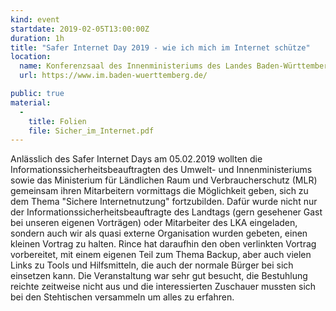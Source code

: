 ```yaml
---
kind: event
startdate: 2019-02-05T13:00:00Z
duration: 1h
title: "Safer Internet Day 2019 - wie ich mich im Internet schütze"
location:
  name: Konferenzsaal des Innenministeriums des Landes Baden-Württemberg
  url: https://www.im.baden-wuerttemberg.de/

public: true
material:
  -
    title: Folien
    file: Sicher_im_Internet.pdf
---
```

Anlässlich des Safer Internet Days am 05.02.2019 wollten die Informationssicherheitsbeauftragten des Umwelt- und Innenministeriums
sowie das Ministerium für Ländlichen Raum und Verbraucherschutz (MLR) gemeinsam ihren Mitarbeitern vormittags die Möglichkeit geben,
sich zu dem Thema "Sichere Internetnutzung" fortzubilden. Dafür wurde nicht nur der Informationssicherheitsbeauftragte des 
Landtags (gern gesehener Gast bei unseren eigenen Vorträgen) oder Mitarbeiter des LKA eingeladen, sondern auch wir als quasi
externe Organisation wurden gebeten, einen kleinen Vortrag zu halten. Rince hat daraufhin den oben verlinkten Vortrag
vorbereitet, mit einem eigenen Teil zum Thema Backup, aber auch vielen Links zu Tools und Hilfsmitteln, die auch der normale
Bürger bei sich einsetzen kann.
Die Veranstaltung war sehr gut besucht, die Bestuhlung reichte zeitweise nicht aus und die interessierten Zuschauer mussten
sich bei den Stehtischen versammeln um alles zu erfahren.
